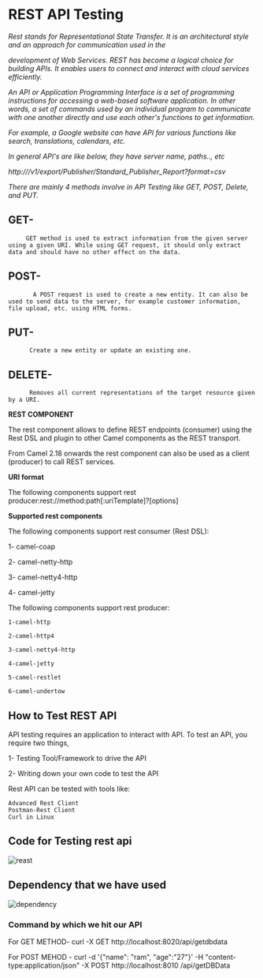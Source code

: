# REST API Testing

*Rest stands for Representational State Transfer. It is an architectural style and an approach for communication used in the* 

*development of Web Services. REST has become a logical choice for building APIs. It enables users to connect and interact with cloud services efficiently.*

*An API or Application Programming Interface is a set of programming instructions for accessing a web-based software application.
In other words, a set of commands used by an individual program to communicate with one another directly and use each other's functions to get information.*

*For example, a Google website can have API for various functions like search, translations, calendars, etc.*

*In general API's are like below, they have server name, paths.., etc*

*http://<server name>/v1/export/Publisher/Standard_Publisher_Report?format=csv*
  
  <em>There are mainly 4 methods involve in API Testing like GET, POST, Delete, and PUT.</em> 
  
  ## GET- 
         GET method is used to extract information from the given server using a given URI. While using GET request, it should only extract data and should have no other effect on the data. 

  ## POST-
           A POST request is used to create a new entity. It can also be used to send data to the server, for example customer information, file upload, etc. using HTML forms.
  
  ##  PUT-
          Create a new entity or update an existing one.
  
  ## DELETE-
          Removes all current representations of the target resource given by a URI.
  
             
   **REST COMPONENT**  

The rest component allows to define REST endpoints (consumer) using the Rest DSL and plugin to other Camel components as the REST transport.

From Camel 2.18 onwards the rest component can also be used as a client (producer) to call REST services.

  **URI format** 

The following components support rest producer:rest://method:path[:uriTemplate]?[options]
  
  **Supported rest components**
  
  The following components support rest consumer (Rest DSL):
  
   1- camel-coap

   2- camel-netty-http

   3- camel-netty4-http

   4- camel-jetty

 

The following components support rest producer:

    1-camel-http

    2-camel-http4

    3-camel-netty4-http

    4-camel-jetty

    5-camel-restlet

    6-camel-undertow


  ## How to Test REST API

API testing requires an application to interact with API. To test an API, you require two things, 
  
   1- Testing Tool/Framework to drive the API
  
   2- Writing down your own code to test the API
  
 Rest API can be tested with tools like:

    Advanced Rest Client
    Postman-Rest Client
    Curl in Linux

  
## Code for Testing rest api  
  ![reast](https://user-images.githubusercontent.com/82276807/119935088-890ffc00-bfa4-11eb-9818-0a681b13a4e7.png)

  ## Dependency that we have used
  
  ![dependency](https://user-images.githubusercontent.com/82276807/119937346-3cc6bb00-bfa8-11eb-815a-ce0ea42e0239.png)
  
  ###  Command by which we hit our API
  
  For GET METHOD- curl -X GET http://localhost:8020/api/getdbdata
  
  For POST MEHOD - curl -d '{"name": "ram", "age":"27"}' -H "content-type:application/json" -X POST http://localhost:8010    /api/getDBData  
  
    
   
  
  
  
  
  
  
  
  
  
  
  
  
  
  
  
  
  
  
  
